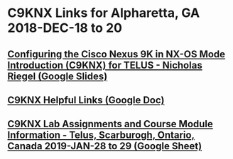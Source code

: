# C9KNX Links for Alpharetta, GA 2018-DEC-18 to 20

## [Configuring the Cisco Nexus 9K in NX-OS Mode Introduction (C9KNX) for TELUS - Nicholas Riegel (Google Slides)](https://docs.google.com/presentation/d/1KTYoAuLygyVfQ3dHTvbA99EOABcYTlA-Povhbbs1XpA/edit?usp=sharing)

## [C9KNX Helpful Links (Google Doc)](https://docs.google.com/document/d/1riftN33rQuah1p45T0-_xPom0jRWXl6M4CGxUeVM3_w/edit?usp=sharing)

## [C9KNX Lab Assignments and Course Module Information - Telus, Scarburogh, Ontario, Canada 2019-JAN-28 to 29 (Google Sheet)](https://docs.google.com/spreadsheets/d/18lxtu4uOo-dJdVkdK3usYqWQppkOtQAOpREccehpVbg/edit?usp=sharing)

